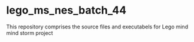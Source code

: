 # lego_ms_nes_batch_44
This repository comprises the source files and executabels for Lego mind mind storm project 
